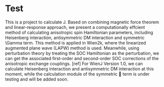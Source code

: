 # Test
This is a project to calculate J.
Based on combining magnetic force theorem and linear-response approach, we present a computationally effcient method of calculating anisotropic spin Hamiltonian parameters, including Heisenberg interaction, antisymmetric DM interaction and symmetric \Gamma term. This method is applied in Wien2k, where the linearized augmented plane wave (LAPW) method is used. Meanwhile, using perturbation theory by treating the SOC Hamiltonian as the perturbation, we can get the associated first-order and second-order SOC corrections of the anisotropic exchange couplings. [ref]
For WienJ Version 1.0, we can calculate Heisenberg interaction and antisymmetric DM interaction at this moment, while the calculation module of the symmetric 􀀀 term is under testing and will be added soon.
